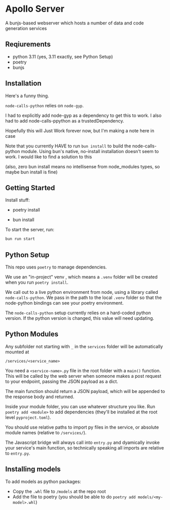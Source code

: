 # Apollo Server

A bunjs-based webserver which hosts a number of data and code generation
services

## Reqiurements

- python 3.11 (yes, 3.11 exactly, see Python Setup)
- poetry
- bunjs

## Installation

Here's a funny thing.

`node-calls-python` relies on `node-gyp`.

I had to explicitly add node-gyp as a dependency to get this to work. I also had
to add node-calls-ppython as a trustedDependency.

Hopefully this will Just Work forever now, but I'm making a note here in case

Note that you currently HAVE to run `bun install` to build the node-calls-python
module. Using bun's native, no-install installation doesn't seem to work. I
would like to find a solution to this

(also, zero bun install means no intellisense from node_modules types, so maybe
bun install is fine)

## Getting Started

Install stuff:

- poetry install

- bun install

To start the server, run:

```bash
bun run start
```

## Python Setup

This repo uses `poetry` to manage dependencies.

We use an "in-project" venv , which means a `.venv` folder will be created when
you run `poetry install`.

We call out to a live python environment from node, using a library called
`node-calls-python`. We pass in the path to the local `.venv` folder so that the
node-python bindings can see your poetry environment.

The `node-calls-python` setup currently relies on a hard-coded python version.
If the python version is changed, this value will need updating.

## Python Modules

Any subfolder not starting with `_` in the `services` folder will be
automatically mounted at

```
/services/<service_name>
```

You need a `<service-name>.py` file in the root folder with a `main()` function.
This will be called by the web server when someone makes a post request to your
endpoint, passing the JSON payload as a dict.

The main function should return a JSON payload, which will be appended to the
response body and returned.

Inside your module folder, you can use whatever structure you like. Run
`poetry add <module>` to add dependencies (they'll be installed at the root
level `pyproject.toml`).

You should use relative paths to import py files in the service, or absolute
module names (relative to `/services/`).

The Javascript bridge will always call into `entry.py` and dyamically invoke
your service's main function, so technically speaking all imports are relative
to `entry.py`.

## Installing models

To add models as python packages:

- Copy the `.whl` file to `/models` at the repo root
- Add the file to poetry (you should be able to do
  `poetry add models/<my-model>.whl`)
